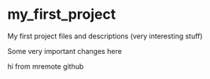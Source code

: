 # my_first_project
My first project files and descriptions (very interesting stuff)

Some very important changes here

hi from mremote github
